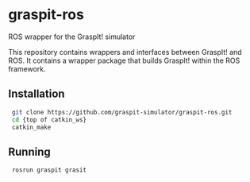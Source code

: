# graspit-ros
ROS wrapper for the GraspIt! simulator

This repository contains wrappers and interfaces between GraspIt! and ROS. It contains a wrapper package that builds GraspIt! within the ROS framework.


## Installation

```bash
 git clone https://github.com/graspit-simulator/graspit-ros.git
 cd {top of catkin_ws}
 catkin_make
```

## Running

```bash
 rosrun graspit grasit
```

